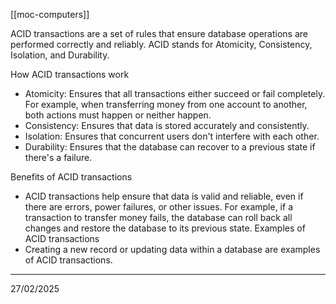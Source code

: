 [[moc-computers]]

ACID transactions are a set of rules that ensure database operations are performed correctly and reliably. ACID stands for Atomicity, Consistency, Isolation, and Durability.

How ACID transactions work

- Atomicity: Ensures that all transactions either succeed or fail completely. For example, when transferring money from one account to another, both actions must happen or neither happen.
- Consistency: Ensures that data is stored accurately and consistently.
- Isolation: Ensures that concurrent users don't interfere with each other.
- Durability: Ensures that the database can recover to a previous state if there's a failure.

Benefits of ACID transactions

- ACID transactions help ensure that data is valid and reliable, even if there are errors, power failures, or other issues. For example, if a transaction to transfer money fails, the database can roll back all changes and restore the database to its previous state.
  Examples of ACID transactions
- Creating a new record or updating data within a database are examples of ACID transactions.

---

27/02/2025
